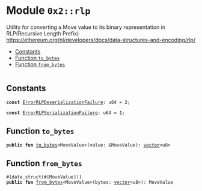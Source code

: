 
<a id="0x2_rlp"></a>

# Module `0x2::rlp`

Utility for converting a Move value to its binary representation in RLP(Recursive Length Prefix)
https://ethereum.org/nl/developers/docs/data-structures-and-encoding/rlp/


-  [Constants](#@Constants_0)
-  [Function `to_bytes`](#0x2_rlp_to_bytes)
-  [Function `from_bytes`](#0x2_rlp_from_bytes)


<pre><code></code></pre>



<a id="@Constants_0"></a>

## Constants


<a id="0x2_rlp_ErrorRLPDeserializationFailure"></a>



<pre><code><b>const</b> <a href="rlp.md#0x2_rlp_ErrorRLPDeserializationFailure">ErrorRLPDeserializationFailure</a>: u64 = 2;
</code></pre>



<a id="0x2_rlp_ErrorRLPSerializationFailure"></a>



<pre><code><b>const</b> <a href="rlp.md#0x2_rlp_ErrorRLPSerializationFailure">ErrorRLPSerializationFailure</a>: u64 = 1;
</code></pre>



<a id="0x2_rlp_to_bytes"></a>

## Function `to_bytes`



<pre><code><b>public</b> <b>fun</b> <a href="rlp.md#0x2_rlp_to_bytes">to_bytes</a>&lt;MoveValue&gt;(value: &MoveValue): <a href="">vector</a>&lt;u8&gt;
</code></pre>



<a id="0x2_rlp_from_bytes"></a>

## Function `from_bytes`



<pre><code>#[data_struct(#[MoveValue])]
<b>public</b> <b>fun</b> <a href="rlp.md#0x2_rlp_from_bytes">from_bytes</a>&lt;MoveValue&gt;(bytes: <a href="">vector</a>&lt;u8&gt;): MoveValue
</code></pre>
